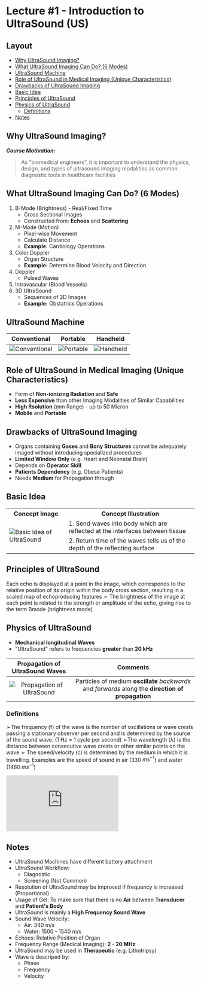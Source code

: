 # Lecture #1 - Introduction to UltraSound (US)

## Layout
* <a href="#A"> Why UltraSound Imaging? </a>
* <a href="#B"> What UltraSound Imaging Can Do? (6 Modes) </a>
* <a href="#C"> UltraSound Machine </a>
* <a href="#D"> Role of UltraSound in Medical Imaging (Unique Characteristics) </a>
* <a href="#E"> Drawbacks of UltraSound Imaging </a>
* <a href="#F"> Basic Idea </a>
* <a href="#G"> Principles of UltraSound </a>
* <a href="#H"> Physics of UltraSound </a>
  * <a href="#"> Definitions </a>
* <a href="#"> Notes </a>

<h2 id="A"> Why UltraSound Imaging? </h2>

***Course Motivation:***
> As “biomedical engineers”, it is important to understand the physics, design, and types of ultrasound imaging modalities as common diagnostic tools in healthcare facilities

<h2 id="B"> What UltraSound Imaging Can Do? (6 Modes) </h2>

1. B-Mode (Brightness) - Real/Fixed Time
   * Cross Sectional Images
   * Constructed from: **Echoes** and **Scattering**
2. M-Mode (Motion)
   * Pixel-wise Movement
   * Calculate Distance
   * **Example:** Cardiology Operations
3. Color Doppler
   * Organ Structure
   * **Example:** Determine Blood Velocity and Direction
4. Doppler
   * Pulsed Waves
5. Intravascular (Blood Vessels)
6. 3D UltraSound
   * Sequences of 2D Images
   * **Example:** Obstatrics Operations

<h2 id="C"> UltraSound Machine </h2>

Conventional | Portable | Handheld |
:-----------:|:--------:|:--------:|
![Conventional](https://github.com/mostafa20223/SBME-4th-Year-2nd-Term-/blob/main/Equipment/Dr-Ehab/imgs/Lec1/Conventional.png) | ![Portable](https://github.com/mostafa20223/SBME-4th-Year-2nd-Term-/blob/main/Equipment/Dr-Ehab/imgs/Lec1/Portable.png) | ![Handheld](https://github.com/mostafa20223/SBME-4th-Year-2nd-Term-/blob/main/Equipment/Dr-Ehab/imgs/Lec1/Handheld.png) |

<h2 id="D"> Role of UltraSound in Medical Imaging (Unique Characteristics) </h2>

* Form of **Non-ionizing Radiation** and **Safe**
* **Less Expensive** than other Imaging Modalities of Similar Capabilities
* **High Rsolution** (mm Range) - up to 50 Micron
* **Mobile** and **Portable**

<h2 id="E"> Drawbacks of UltraSound Imaging </h2>

* Organs containing **Gases** and **Bony Structures** cannot be adequately imaged without introducing specialized procedures
* **Limited Window Only** (e.g. Heart and Neonatal Brain)
* Depends on **Operator Skill**
* **Patients Dependency** (e.g. Obese Patients)
* Needs **Medium** for Propagation through

<h2 id="F"> Basic Idea </h2>

<table>
    <th> Concept Image</th>
    <th> Concept Illustration</th>
    <tr>
        <td rowspan=2> <img src="https://github.com/mostafa20223/SBME-4th-Year-2nd-Term-/blob/main/Equipment/Dr-Ehab/imgs/Lec1/Basic.png" alt="Basic Idea of UltraSound"/> </td>
        <td> 1. Send waves into body which are reflected at the interfaces between tissue </td>
    </tr>
    <tr>
        <td> 2. Return time of the waves tells us of the depth of the reflecting surface </td>
    </tr>
</table>

<h2 id="G"> Principles of UltraSound </h2>

Each echo is displayed at a point in the image, which corresponds to the relative position of its origin within the body cross section, resulting in a scaled map of echoproducing features
➢ The brightness of the image at each point is related to the strength or amplitude of the echo, giving rise to the term Bmode (brightness mode)

<h2 id="H"> Physics of UltraSound </h2>

* **Mechanical longitudinal Waves**
* "UltraSound" refers to frequencies **greater** than **20 kHz**

Propagation of UltraSound Waves | Comments |
:------------------------------:|:--------:|
![Propagation of UltraSound](https://github.com/mostafa20223/SBME-4th-Year-2nd-Term-/blob/main/Equipment/Dr-Ehab/imgs/Lec1/Propagation.png) | Particles of medium **oscillate** *backwards* and *forwards* along the **direction of propagation** |

<h3 id=""> Definitions </h3>

➢The frequency (f) of the wave is the number of oscillations or wave crests passing a stationary observer per second and is determined by the source of the sound wave. (1 Hz = 1 cycle per second)
➢The wavelength (λ) is the distance between consecutive wave crests or other similar points on the wave
➢ The speed/velocity (c) is determined by the medium in which it is travelling. Examples are the speed of sound in air (330 $m s^{-1}$) and water (1480 $m s^{-1}$)

![Test](https://latex.codecogs.com/gif.latex?m%20s%5E%7B-1%7D)

<h2 id=""> Notes </h2>

* UltraSound Machines have different battery attachment
* UltraSound Workflow:
  * Diagnostic
  * Screening (Not Common)
* Resolution of UltraSound may be improved if frequency is increased (Proportional)
* Usage of Gel: To make sure that there is no **Air** between **Transducer** and **Patient's Body**
* UltraSound is mainly a **High Frequency Sound Wave**
* Sound Wave Velocity:
  * Air: 340 m/s
  * Water: 1500 - 1540 m/s
* Echoes: Relative Position of Organ
* Frequency Range (Medical Imaging): **2 - 20 MHz**
* UltraSound may be used in **Therapeutic** (e.g. Lithotripsy)
* Wave is descriped by:
  * Phase
  * Frequency
  * Velocity